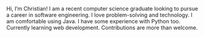 Hi, I’m Christian!
I am a recent computer science graduate looking to pursue a career in software engineering. I love problem-solving and technology. I am comfortable using Java. I have some experience with Python too. Currently learning web development. Contributions are more than welcome.


